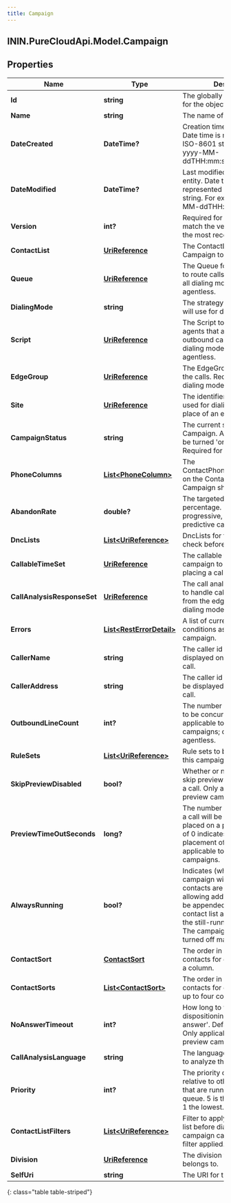 ```yaml
---
title: Campaign
---
```

## ININ.PureCloudApi.Model.Campaign

## Properties

|Name | Type | Description | Notes|
|------------ | ------------- | ------------- | -------------|
| **Id** | **string** | The globally unique identifier for the object. | [optional] |
| **Name** | **string** | The name of the Campaign. | |
| **DateCreated** | **DateTime?** | Creation time of the entity. Date time is represented as an ISO-8601 string. For example: yyyy-MM-ddTHH:mm:ss.SSSZ | [optional] |
| **DateModified** | **DateTime?** | Last modified time of the entity. Date time is represented as an ISO-8601 string. For example: yyyy-MM-ddTHH:mm:ss.SSSZ | [optional] |
| **Version** | **int?** | Required for updates, must match the version number of the most recent update | [optional] |
| **ContactList** | [**UriReference**](UriReference.html) | The ContactList for this Campaign to dial. | |
| **Queue** | [**UriReference**](UriReference.html) | The Queue for this Campaign to route calls to. Required for all dialing modes except agentless. | [optional] |
| **DialingMode** | **string** | The strategy this Campaign will use for dialing. | |
| **Script** | [**UriReference**](UriReference.html) | The Script to be displayed to agents that are handling outbound calls. Required for all dialing modes except agentless. | [optional] |
| **EdgeGroup** | [**UriReference**](UriReference.html) | The EdgeGroup that will place the calls. Required for all dialing modes except preview. | [optional] |
| **Site** | [**UriReference**](UriReference.html) | The identifier of the site to be used for dialing; can be set in place of an edge group. | [optional] |
| **CampaignStatus** | **string** | The current status of the Campaign. A Campaign may be turned &#39;on&#39; or &#39;off&#39;. Required for updates. | [optional] |
| **PhoneColumns** | [**List&lt;PhoneColumn&gt;**](PhoneColumn.html) | The ContactPhoneNumberColumns on the ContactList that this Campaign should dial. | |
| **AbandonRate** | **double?** | The targeted abandon rate percentage. Required for progressive, power, and predictive campaigns. | [optional] |
| **DncLists** | [**List&lt;UriReference&gt;**](UriReference.html) | DncLists for this Campaign to check before placing a call. | [optional] |
| **CallableTimeSet** | [**UriReference**](UriReference.html) | The callable time set for this campaign to check before placing a call. | [optional] |
| **CallAnalysisResponseSet** | [**UriReference**](UriReference.html) | The call analysis response set to handle call analysis results from the edge. Required for all dialing modes except preview. | [optional] |
| **Errors** | [**List&lt;RestErrorDetail&gt;**](RestErrorDetail.html) | A list of current error conditions associated with the campaign. | [optional] |
| **CallerName** | **string** | The caller id name to be displayed on the outbound call. | |
| **CallerAddress** | **string** | The caller id phone number to be displayed on the outbound call. | |
| **OutboundLineCount** | **int?** | The number of outbound lines to be concurrently dialed. Only applicable to non-preview campaigns; only required for agentless. | [optional] |
| **RuleSets** | [**List&lt;UriReference&gt;**](UriReference.html) | Rule sets to be applied while this campaign is dialing. | [optional] |
| **SkipPreviewDisabled** | **bool?** | Whether or not agents can skip previews without placing a call. Only applicable for preview campaigns. | [optional] |
| **PreviewTimeOutSeconds** | **long?** | The number of seconds before a call will be automatically placed on a preview. A value of 0 indicates no automatic placement of calls. Only applicable to preview campaigns. | [optional] |
| **AlwaysRunning** | **bool?** | Indicates (when true) that the campaign will remain on after contacts are depleted, allowing additional contacts to be appended/added to the contact list and processed by the still-running campaign. The campaign can still be turned off manually. | [optional] |
| **ContactSort** | [**ContactSort**](ContactSort.html) | The order in which to sort contacts for dialing, based on a column. | [optional] |
| **ContactSorts** | [**List&lt;ContactSort&gt;**](ContactSort.html) | The order in which to sort contacts for dialing, based on up to four columns. | [optional] |
| **NoAnswerTimeout** | **int?** | How long to wait before dispositioning a call as &#39;no-answer&#39;. Default 30 seconds. Only applicable to non-preview campaigns. | [optional] |
| **CallAnalysisLanguage** | **string** | The language the edge will use to analyze the call. | [optional] |
| **Priority** | **int?** | The priority of this campaign relative to other campaigns that are running on the same queue. 5 is the highest priority, 1 the lowest. | [optional] |
| **ContactListFilters** | [**List&lt;UriReference&gt;**](UriReference.html) | Filter to apply to the contact list before dialing. Currently a campaign can only have one filter applied. | [optional] |
| **Division** | [**UriReference**](UriReference.html) | The division this campaign belongs to. | [optional] |
| **SelfUri** | **string** | The URI for this object | [optional] |
{: class="table table-striped"}


